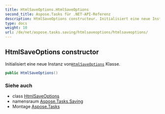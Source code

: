 ```yaml
---
title: HtmlSaveOptions.HtmlSaveOptions
second_title: Aspose.Tasks für .NET-API-Referenz
description: HtmlSaveOptions constructeur. Initialisiert eine neue Instanz vonHtmlSaveOptions Klasse.
type: docs
weight: 10
url: /de/net/aspose.tasks.saving/htmlsaveoptions/htmlsaveoptions/
---
```

## HtmlSaveOptions constructor

Initialisiert eine neue Instanz von[`HtmlSaveOptions`](../) Klasse.

```csharp
public HtmlSaveOptions()
```

### Siehe auch

* class [HtmlSaveOptions](../)
* namensraum [Aspose.Tasks.Saving](../../htmlsaveoptions/)
* Montage [Aspose.Tasks](../../../)


